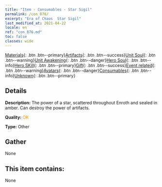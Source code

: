 ```yaml
---
title: "Item - Consumables - Star Sigil"
permalink: /con_876/
excerpt: "Era of Chaos  Star Sigil"
last_modified_at: 2021-04-22
locale: en
ref: "con_876.md"
toc: false
classes: wide
---
```

 [Materials](/Items/){: .btn .btn--primary}[Artifacts](/Items/Artifacts/){: .btn .btn--success}[Unit Soul](/Items/UnitSoul/){: .btn .btn--warning}[Unit Awakening](/Items/UnitAwakening/){: .btn .btn--danger}[Hero Soul](/Items/HeroSoul/){: .btn .btn--info}[Hero SKill](/Items/HeroSkill/){: .btn .btn--primary}[Gift](/Items/Gift/){: .btn .btn--success}[Event related](/Items/Events/){: .btn .btn--warning}[Avatars](/Items/Avatars/){: .btn .btn--danger}[Consumables](/Items/Consumables/){: .btn .btn--info}[Unknown](/Items/Unknown/){: .btn .btn--primary}

## Details
 **Description:** The power of a star, scattered throughout Enroth and sealed in amber. Can destroy the power of artifacts.

 **Quality:** <span style="color: #FF8C00">OK</span>

 **Type:** Other

## Gather

  None

## This item contains:

  None

